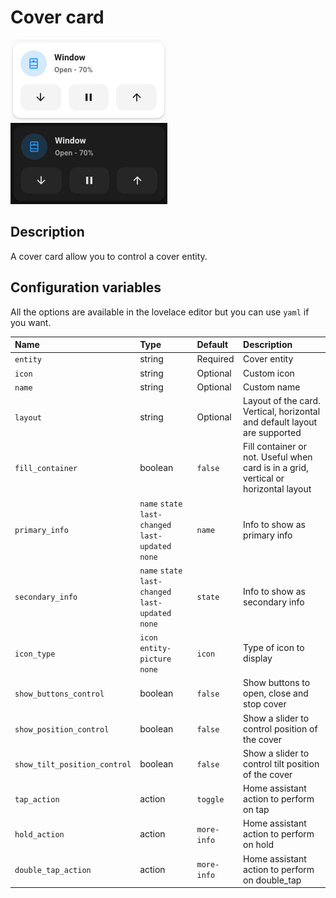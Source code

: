 # Cover card

![Cover light](../images/cover-light.png)
![Cover dark](../images/cover-dark.png)

## Description

A cover card allow you to control a cover entity.

## Configuration variables

All the options are available in the lovelace editor but you can use `yaml` if you want.

| Name                          | Type                                                | Default     | Description                                                                         |
|:------------------------------| :-------------------------------------------------- | :---------- | :---------------------------------------------------------------------------------- |
| `entity`                      | string                                              | Required    | Cover entity                                                                        |
| `icon`                        | string                                              | Optional    | Custom icon                                                                         |
| `name`                        | string                                              | Optional    | Custom name                                                                         |
| `layout`                      | string                                              | Optional    | Layout of the card. Vertical, horizontal and default layout are supported           |
| `fill_container`              | boolean                                             | `false`     | Fill container or not. Useful when card is in a grid, vertical or horizontal layout |
| `primary_info`                | `name` `state` `last-changed` `last-updated` `none` | `name`      | Info to show as primary info                                                        |
| `secondary_info`              | `name` `state` `last-changed` `last-updated` `none` | `state`     | Info to show as secondary info                                                      |
| `icon_type`                   | `icon` `entity-picture` `none`                      | `icon`      | Type of icon to display                                                             |
| `show_buttons_control`        | boolean                                             | `false`     | Show buttons to open, close and stop cover                                          |
| `show_position_control`       | boolean                                             | `false`     | Show a slider to control position of the cover                                      |
| `show_tilt_position_control`  | boolean                                             | `false`     | Show a slider to control tilt position of the cover                                 |
| `tap_action`                  | action                                              | `toggle`    | Home assistant action to perform on tap                                             |
| `hold_action`                 | action                                              | `more-info` | Home assistant action to perform on hold                                            |
| `double_tap_action`           | action                                              | `more-info` | Home assistant action to perform on double_tap                                      |
